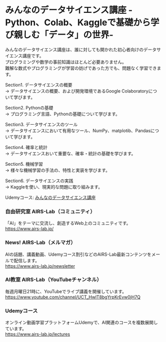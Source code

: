 # みんなのデータサイエンス講座 -Python、Colab、Kaggleで基礎から学び親しむ「データ」の世界-
みんなのデータサイエンス講座は、誰に対しても開かれた初心者向けのデータサイエンス講座です。  
プログラミングや数学の事前知識はほとんど必要ありません。  
難解な数式やプログラミングが学習の妨げであった方でも、問題なく学習できます。  

Section1. データサイエンスの概要  
→ データサイエンスの概要、および開発環境であるGoogle Colaboratoryについて学びます。

Section2. Pythonの基礎  
→ プログラミング言語、Pythonの基礎について学びます。

Section3. データサイエンスのツール  
→ データサイエンスにおいて有用なツール、NumPy、matplotib、Pandasについて学びます。

Section4. 確率と統計  
→ データサイエンスおいて重要な、確率・統計の基礎を学びます。

Section5. 機械学習  
→ 様々な機械学習の手法の、特性と実装を学びます。

Section6. データサイエンスの実践  
→ Kaggleを使い、現実的な問題に取り組みます。

Udemyコース: [みんなのデータサイエンス講座](https://www.udemy.com/course/learning-ds/?referralCode=679815A16A855B0A1F9B)

### 自由研究室 AIRS-Lab（コミュニティ）
「AI」をテーマに交流し、創造するWeb上のコミュニティです。  
https://www.airs-lab.jp/  
  
### News! AIRS-Lab（メルマガ）
AIの話題、講義動画、Udemyコース割引などのAIRS-Lab最新コンテンツをメールで配信します。  
https://www.airs-lab.jp/newsletter  
  
### AI教室 AIRS-Lab（YouTubeチャンネル）
毎週月曜日21時に、YouTubeでライブ講義を開催しています。  
https://www.youtube.com/channel/UCT_HwlT8bgYrpKrEvw0jH7Q  
  
### Udemyコース
オンライン動画学習プラットフォームUdemyで、AI関連のコースを複数展開しています。  
https://www.airs-lab.jp/lectures  

